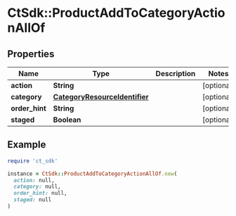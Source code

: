 # CtSdk::ProductAddToCategoryActionAllOf

## Properties

| Name | Type | Description | Notes |
| ---- | ---- | ----------- | ----- |
| **action** | **String** |  | [optional] |
| **category** | [**CategoryResourceIdentifier**](CategoryResourceIdentifier.md) |  | [optional] |
| **order_hint** | **String** |  | [optional] |
| **staged** | **Boolean** |  | [optional] |

## Example

```ruby
require 'ct_sdk'

instance = CtSdk::ProductAddToCategoryActionAllOf.new(
  action: null,
  category: null,
  order_hint: null,
  staged: null
)
```

